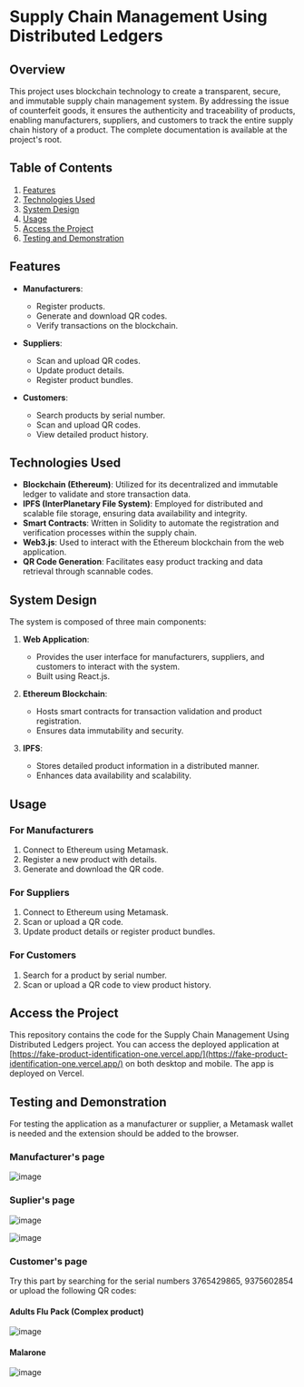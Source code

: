 # Supply Chain Management Using Distributed Ledgers

## Overview

This project uses blockchain technology to create a transparent, secure, and immutable supply chain management system. By addressing the issue of counterfeit goods, it ensures the authenticity and traceability of products, enabling manufacturers, suppliers, and customers to track the entire supply chain history of a product. The complete documentation is available at the project's root.

## Table of Contents

1. [Features](#features)
2. [Technologies Used](#technologies-used)
3. [System Design](#system-design)
4. [Usage](#usage)
5. [Access the Project](#access-the-project)
6. [Testing and Demonstration](#testing-and-demonstration)


## Features

- **Manufacturers**:
  - Register products.
  - Generate and download QR codes.
  - Verify transactions on the blockchain.

- **Suppliers**:
  - Scan and upload QR codes.
  - Update product details.
  - Register product bundles.

- **Customers**:
  - Search products by serial number.
  - Scan and upload QR codes.
  - View detailed product history.

## Technologies Used

- **Blockchain (Ethereum)**: Utilized for its decentralized and immutable ledger to validate and store transaction data.
- **IPFS (InterPlanetary File System)**: Employed for distributed and scalable file storage, ensuring data availability and integrity.
- **Smart Contracts**: Written in Solidity to automate the registration and verification processes within the supply chain.
- **Web3.js**: Used to interact with the Ethereum blockchain from the web application.
- **QR Code Generation**: Facilitates easy product tracking and data retrieval through scannable codes.

## System Design

The system is composed of three main components:

1. **Web Application**: 
   - Provides the user interface for manufacturers, suppliers, and customers to interact with the system.
   - Built using React.js.

2. **Ethereum Blockchain**: 
   - Hosts smart contracts for transaction validation and product registration.
   - Ensures data immutability and security.

3. **IPFS**:
   - Stores detailed product information in a distributed manner.
   - Enhances data availability and scalability.

## Usage

### For Manufacturers

1. Connect to Ethereum using Metamask.
2. Register a new product with details.
3. Generate and download the QR code.

### For Suppliers

1. Connect to Ethereum using Metamask.
2. Scan or upload a QR code.
3. Update product details or register product bundles.

### For Customers

1. Search for a product by serial number.
2. Scan or upload a QR code to view product history.

## Access the Project

This repository contains the code for the Supply Chain Management Using Distributed Ledgers project. You can access the deployed application at [https://fake-product-identification-one.vercel.app/](https://fake-product-identification-one.vercel.app/) on both desktop and mobile. The app is deployed on Vercel. 

## Testing and Demonstration

For testing the application as a manufacturer or supplier, a Metamask wallet is needed and the extension should be added to the browser. 

### Manufacturer's page
![image](https://github.com/user-attachments/assets/8938070c-fa27-40e5-ab5b-73b80409ad15)

### Suplier's page
![image](https://github.com/user-attachments/assets/7c0521f9-3861-437b-9f64-c659f591a527)

![image](https://github.com/user-attachments/assets/9004f22e-cd22-4519-af2b-9a8cd98a34cf)

### Customer's page
Try this part by searching for the serial numbers 3765429865, 9375602854 or upload the following QR codes:

#### Adults Flu Pack (Complex product)
![image](https://github.com/user-attachments/assets/b5cba469-45b2-4655-832e-fba796ddaa72)

#### Malarone
![image](https://github.com/user-attachments/assets/0e5ad465-1113-4186-8a76-8d7de5acd92f)






